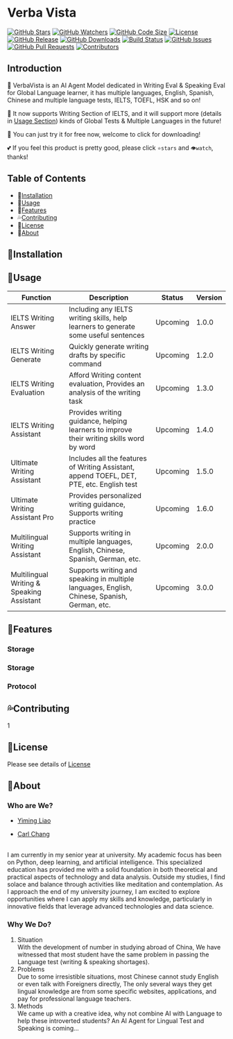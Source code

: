# Verba Vista

[![GitHub Stars](https://img.shields.io/github/stars/Hooorus/verba-vista.svg)](https://github.com/Hooorus/verba-vista/stargazers)
[![GitHub Watchers](https://img.shields.io/github/watchers/Hooorus/verba-vista.svg?style=social)](https://github.com/Hooorus/verba-vista/watchers)
[![GitHub Code Size](https://img.shields.io/github/languages/code-size/Hooorus/verba-vista.svg)](https://github.com/Hooorus/verba-vista)
[![License](https://img.shields.io/badge/License-Apache%202.0-blue.svg)](LICENSE)
[![GitHub Release](https://img.shields.io/github/release/Hooorus/verba-vista.svg)](https://github.com/Hooorus/verba-vista/releases)
[![GitHub Downloads](https://img.shields.io/github/downloads/Hooorus/verba-vista/total.svg)](https://github.com/Hooorus/verba-vista/releases)
[![Build Status](https://travis-ci.org/Hooorus/verba-vista.svg?branch=main)](https://travis-ci.org/Hooorus/verba-vista)
[![GitHub Issues](https://img.shields.io/github/issues/Hooorus/verba-vista.svg)](https://github.com/Hooorus/verba-vista/issues)
[![GitHub Pull Requests](https://img.shields.io/github/issues-pr/yourusername/verba-vista.svg)](https://github.com/Hooorus/verba-vista/pulls)
[![Contributors](https://img.shields.io/github/contributors/Hooorus/verba-vista.svg)](https://github.com/Hooorus/verba-vista/graphs/contributors)

## Introduction

🤖 VerbaVista is an AI Agent Model dedicated in Writing Eval &amp; Speaking Eval for Global Language learner, it has multiple
languages, English, Spanish, Chinese and multiple language tests, IELTS, TOEFL, HSK and so on!

🥳 It now supports Writing Section of IELTS, and it will support more (details in [Usage Section](#usage)) kinds of Global Tests & Multiple Languages in the future!

💪 You can just try it for free now, welcome to click for downloading!

💕 If you feel this product is pretty good, please click `⭐stars` and `👁️watch`, thanks!

## Table of Contents

- 🧭[Installation](#installation)
- 🫧[Usage](#usage)
- 🎉[Features](#features)
- 💦[Contributing](#contributing)
- 🧾[License](#license)
- 🔰[About](#about)

## 🧭Installation



## 🫧Usage

| Function                                  | Description                                                                                  | Status     | Version |
|-------------------------------------------|----------------------------------------------------------------------------------------------|------------|---------|
| IELTS Writing Answer                      | Including any IELTS writing skills, help learners to generate some useful sentences          | Upcoming   | 1.0.0   |
| IELTS Writing Generate                    | Quickly generate writing drafts by specific command                                          | Upcoming   | 1.2.0   |
| IELTS Writing Evaluation                  | Afford Writing content evaluation, Provides an analysis of the writing task                  | Upcoming   | 1.3.0   |
| IELTS Writing Assistant                   | Provides writing guidance, helping learners to improve their writing skills word by word     | Upcoming   | 1.4.0   |
| Ultimate Writing Assistant                | Includes all the features of Writing Assistant, append TOEFL, DET, PTE, etc. English test    | Upcoming   | 1.5.0   |
| Ultimate Writing Assistant Pro            | Provides personalized writing guidance, Supports writing practice                            | Upcoming   | 1.6.0   |
| Multilingual Writing Assistant            | Supports writing in multiple languages, English, Chinese, Spanish, German, etc.              | Upcoming   | 2.0.0   |
| Multilingual Writing & Speaking Assistant | Supports writing and speaking in multiple languages, English, Chinese, Spanish, German, etc. | Upcoming   | 3.0.0   |

## 🎉Features
### Storage
### Storage
### Protocol

## 💦Contributing

1

## 🧾License

Please see details of [License](https://img.shields.io/badge/License-Apache%202.0-blue.svg)

## 🔰About
### Who are We?
- [Yiming Liao](https://github.com/yiming-leo)

- [Carl Chang](https://github.com/zhangthird)
<br>
I am currently in my senior year at university. 
My academic focus has been on Python, deep learning, and artificial intelligence. 
This specialized education has provided me with a solid foundation in both theoretical and practical aspects of technology and data analysis. 
Outside my studies, I find solace and balance through activities like meditation and contemplation. 
As I approach the end of my university journey, I am excited to explore opportunities where I can apply my skills and knowledge, particularly in innovative fields that leverage advanced technologies and data science.

### Why We Do?
1. Situation<br>
With the development of number in studying abroad of China, We have witnessed that most
student have the same problem in passing the Language test (writing & speaking shortages).
2. Problems<br>
Due to some irresistible situations, most Chinese cannot study English or even talk with Foreigners directly,
The only several ways they get lingual knowledge are from some specific websites, applications, and pay for professional language teachers.
3. Methods<br>
We came up with a creative idea, why not combine AI with Language to help these introverted students?
An AI Agent for Lingual Test and Speaking is coming...
